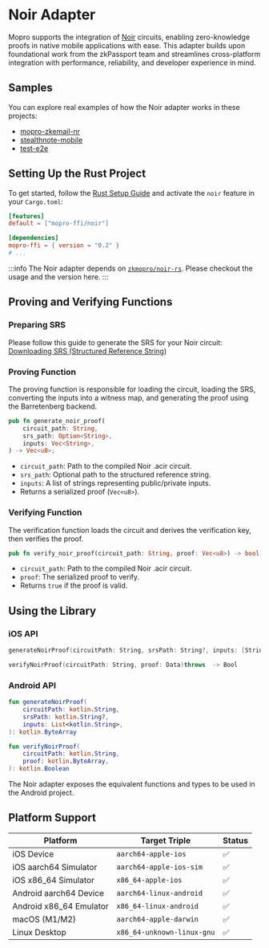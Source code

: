 # Noir Adapter

Mopro supports the integration of [Noir](https://noir-lang.org/) circuits, enabling zero-knowledge proofs in native mobile applications with ease. This adapter builds upon foundational work from the zkPassport team and streamlines cross-platform integration with performance, reliability, and developer experience in mind.

## Samples

You can explore real examples of how the Noir adapter works in these projects:

-   [mopro-zkemail-nr](https://github.com/zkmopro/mopro-zkemail-nr)
-   [stealthnote-mobile](https://github.com/vivianjeng/stealthnote-mobile)
-   [test-e2e](https://github.com/zkmopro/mopro/tree/main/test-e2e)

## Setting Up the Rust Project

To get started, follow the [Rust Setup Guide](/setup/rust-setup.md) and activate the `noir` feature in your `Cargo.toml`:

```toml
[features]
default = ["mopro-ffi/noir"]

[dependencies]
mopro-ffi = { version = "0.2" }
# ...
```

:::info
The Noir adapter depends on [`zkmopro/noir-rs`](https://github.com/zkmopro/noir-rs). Please checkout the usage and the version here.
:::

## Proving and Verifying Functions

### Preparing SRS

Please follow this guide to generate the SRS for your Noir circuit: [Downloading SRS (Structured Reference String)](https://github.com/zkmopro/noir-rs?tab=readme-ov-file#downloading-srs-structured-reference-string)

### Proving Function

The proving function is responsible for loading the circuit, loading the SRS, converting the inputs into a witness map, and generating the proof using the Barretenberg backend.

```rust
pub fn generate_noir_proof(
    circuit_path: String,
    srs_path: Option<String>,
    inputs: Vec<String>,
) -> Vec<u8>;
```

-   `circuit_path`: Path to the compiled Noir .acir circuit.
-   `srs_path`: Optional path to the structured reference string.
-   `inputs`: A list of strings representing public/private inputs.
-   Returns a serialized proof (`Vec<u8>`).

### Verifying Function

The verification function loads the circuit and derives the verification key, then verifies the proof.

```rust
pub fn verify_noir_proof(circuit_path: String, proof: Vec<u8>) -> bool;
```

-   `circuit_path`: Path to the compiled Noir .acir circuit.
-   `proof`: The serialized proof to verify.
-   Returns `true` if the proof is valid.

## Using the Library

### iOS API

```swift
generateNoirProof(circuitPath: String, srsPath: String?, inputs: [String])throws  -> Data
```

```swift
verifyNoirProof(circuitPath: String, proof: Data)throws  -> Bool
```

### Android API

```kotlin
fun generateNoirProof(
    circuitPath: kotlin.String,
    srsPath: kotlin.String?,
    inputs: List<kotlin.String>,
): kotlin.ByteArray
```

```kotlin
fun verifyNoirProof(
    circuitPath: kotlin.String,
    proof: kotlin.ByteArray,
): kotlin.Boolean
```

The Noir adapter exposes the equivalent functions and types to be used in the Android project.

## Platform Support

| Platform                | Target Triple              | Status |
| ----------------------- | -------------------------- | ------ |
| iOS Device              | `aarch64-apple-ios`        | ✅     |
| iOS aarch64 Simulator   | `aarch64-apple-ios-sim`    | ✅     |
| iOS x86_64 Simulator    | `x86_64-apple-ios`         | ✅     |
| Android aarch64 Device  | `aarch64-linux-android`    | ✅     |
| Android x86_64 Emulator | `x86_64-linux-android`     | ✅     |
| macOS (M1/M2)           | `aarch64-apple-darwin`     | ✅     |
| Linux Desktop           | `x86_64-unknown-linux-gnu` | ✅     |
